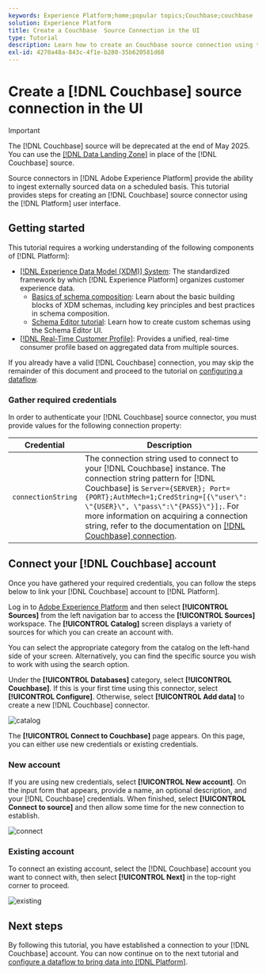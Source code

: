 ```yaml
---
keywords: Experience Platform;home;popular topics;Couchbase;couchbase
solution: Experience Platform
title: Create a Couchbase  Source Connection in the UI
type: Tutorial
description: Learn how to create an Couchbase source connection using the Adobe Experience Platform UI.
exl-id: 4270a48a-843c-4f1e-b280-35b620581d68
---
```

# Create a [!DNL Couchbase] source connection in the UI

>[!IMPORTANT]
>
>The [!DNL Couchbase] source will be deprecated at the end of May 2025. You can use the [[!DNL Data Landing Zone]](../cloud-storage/data-landing-zone.md) in place of the [!DNL Couchbase] source.

Source connectors in [!DNL Adobe Experience Platform] provide the ability to ingest externally sourced data on a scheduled basis. This tutorial provides steps for creating an [!DNL Couchbase] source connector using the [!DNL Platform] user interface.

## Getting started

This tutorial requires a working understanding of the following components of [!DNL Platform]:

*   [[!DNL Experience Data Model (XDM)] System](../../../../../xdm/home.md): The standardized framework by which [!DNL Experience Platform] organizes customer experience data.
    *   [Basics of schema composition](../../../../../xdm/schema/composition.md): Learn about the basic building blocks of XDM schemas, including key principles and best practices in schema composition.
    *   [Schema Editor tutorial](../../../../../xdm/tutorials/create-schema-ui.md): Learn how to create custom schemas using the Schema Editor UI.
*   [[!DNL Real-Time Customer Profile]](../../../../../profile/home.md): Provides a unified, real-time consumer profile based on aggregated data from multiple sources.

If you already have a valid [!DNL Couchbase] connection, you may skip the remainder of this document and proceed to the tutorial on [configuring a dataflow](../../dataflow/databases.md).

### Gather required credentials

In order to authenticate your [!DNL Couchbase] source connector, you must provide values for the following connection property:

| Credential | Description |
| ---------- | ----------- |
| `connectionString` | The connection string used to connect to your [!DNL Couchbase] instance. The connection string pattern for [!DNL Couchbase] is `Server={SERVER}; Port={PORT};AuthMech=1;CredString=[{\"user\": \"{USER}\", \"pass\":\"{PASS}\"}];`. For more information on acquiring a connection string, refer to the documentation on [[!DNL Couchbase] connection](https://docs.Couchbase.com/c-sdk/2.10/client-settings.html#configuring-overview). |

## Connect your [!DNL Couchbase] account

Once you have gathered your required credentials, you can follow the steps below to link your [!DNL Couchbase] account to [!DNL Platform].

Log in to [Adobe Experience Platform](https://platform.adobe.com) and then select **[!UICONTROL Sources]** from the left navigation bar to access the **[!UICONTROL Sources]** workspace. The **[!UICONTROL Catalog]** screen displays a variety of sources for which you can create an account with.

You can select the appropriate category from the catalog on the left-hand side of your screen. Alternatively, you can find the specific source you wish to work with using the search option.

Under the **[!UICONTROL Databases]** category, select **[!UICONTROL Couchbase]**. If this is your first time using this connector, select **[!UICONTROL Configure]**. Otherwise, select **[!UICONTROL Add data]** to create a new [!DNL Couchbase] connector.

![catalog](../../../../images/tutorials/create/couchbase/catalog.png)

The **[!UICONTROL Connect to Couchbase]** page appears. On this page, you can either use new credentials or existing credentials.

### New account

If you are using new credentials, select **[!UICONTROL New account]**. On the input form that appears, provide a name, an optional description, and your [!DNL Couchbase] credentials. When finished, select **[!UICONTROL Connect to source]** and then allow some time for the new connection to establish.

![connect](../../../../images/tutorials/create/couchbase/new.png)

### Existing account

To connect an existing account, select the [!DNL Couchbase] account you want to connect with, then select **[!UICONTROL Next]** in the top-right corner to proceed.

![existing](../../../../images/tutorials/create/couchbase/existing.png)

## Next steps

By following this tutorial, you have established a connection to your [!DNL Couchbase] account. You can now continue on to the next tutorial and [configure a dataflow to bring data into [!DNL Platform]](../../dataflow/databases.md).
